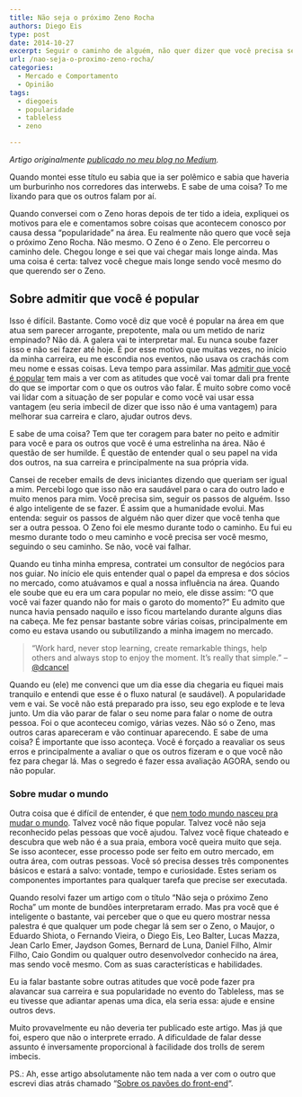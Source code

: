 ```yaml
---
title: Não seja o próximo Zeno Rocha
authors: Diego Eis
type: post
date: 2014-10-27
excerpt: Seguir o caminho de alguém, não quer dizer que você precisa ser essa pessoa.
url: /nao-seja-o-proximo-zeno-rocha/
categories:
  - Mercado e Comportamento
  - Opinião
tags:
  - diegoeis
  - popularidade
  - tableless
  - zeno

---
```

_Artigo originalmente [publicado no meu blog no Medium][1]._

Quando montei esse título eu sabia que ia ser polêmico e sabia que haveria um burburinho nos corredores das interwebs. E sabe de uma coisa? To me lixando para que os outros falam por aí.

Quando conversei com o Zeno horas depois de ter tido a ideia, expliquei os motivos para ele e comentamos sobre coisas que acontecem conosco por causa dessa “popularidade” na área. Eu realmente não quero que você seja o próximo Zeno Rocha. Não mesmo. O Zeno é o Zeno. Ele percorreu o caminho dele. Chegou longe e sei que vai chegar mais longe ainda. Mas uma coisa é certa: talvez você chegue mais longe sendo você mesmo do que querendo ser o Zeno.

## Sobre admitir que você é popular

Isso é difícil. Bastante. Como você diz que você é popular na área em que atua sem parecer arrogante, prepotente, mala ou um metido de nariz empinado? Não dá. A galera vai te interpretar mal. Eu nunca soube fazer isso e não sei fazer até hoje. É por esse motivo que muitas vezes, no início da minha carreira, eu me escondia nos eventos, não usava os crachás com meu nome e essas coisas. Leva tempo para assimilar. Mas [admitir que você é popular][2] tem mais a ver com as atitudes que você vai tomar dali pra frente do que se importar com o que os outros vão falar. É muito sobre como você vai lidar com a situação de ser popular e como você vai usar essa vantagem (eu seria imbecil de dizer que isso não é uma vantagem) para melhorar sua carreira e claro, ajudar outros devs.

E sabe de uma coisa? Tem que ter coragem para bater no peito e admitir para você e para os outros que você é uma estrelinha na área. Não é questão de ser humilde. É questão de entender qual o seu papel na vida dos outros, na sua carreira e principalmente na sua própria vida.

Cansei de receber emails de devs iniciantes dizendo que queriam ser igual a mim. Percebi logo que isso não era saudável para o cara do outro lado e muito menos para mim. Você precisa sim, seguir os passos de alguém. Isso é algo inteligente de se fazer. É assim que a humanidade evolui. Mas entenda: seguir os passos de alguém não quer dizer que você tenha que ser a outra pessoa. O Zeno foi ele mesmo durante todo o caminho. Eu fui eu mesmo durante todo o meu caminho e você precisa ser você mesmo, seguindo o seu caminho. Se não, você vai falhar.

Quando eu tinha minha empresa, contratei um consultor de negócios para nos guiar. No início ele quis entender qual o papel da empresa e dos sócios no mercado, como atuávamos e qual a nossa influência na área. Quando ele soube que eu era um cara popular no meio, ele disse assim: &#8220;O que você vai fazer quando não for mais o garoto do momento?&#8221; Eu admito que nunca havia pensado naquilo e isso ficou martelando durante alguns dias na cabeça. Me fez pensar bastante sobre várias coisas, principalmente em como eu estava usando ou subutilizando a minha imagem no mercado.

> “Work hard, never stop learning, create remarkable things, help others and always stop to enjoy the moment. It’s really that simple.” &#8211; [@dcancel][3]

Quando eu (ele) me convenci que um dia esse dia chegaria eu fiquei mais tranquilo e entendi que esse é o fluxo natural (e saudável). A popularidade vem e vai. Se você não está preparado pra isso, seu ego explode e te leva junto. Um dia vão parar de falar o seu nome para falar o nome de outra pessoa. Foi o que aconteceu comigo, várias vezes. Não só o Zeno, mas outros caras apareceram e vão continuar aparecendo. E sabe de uma coisa? É importante que isso aconteça. Você é forçado a reavaliar os seus erros e principalmente a avaliar o que os outros fizeram e o que você não fez para chegar lá. Mas o segredo é fazer essa avaliação AGORA, sendo ou não popular.

### Sobre mudar o mundo

Outra coisa que é difícil de entender, é que [nem todo mundo nasceu pra mudar o mundo][4]. Talvez você não fique popular. Talvez você não seja reconhecido pelas pessoas que você ajudou. Talvez você fique chateado e descubra que web não é a sua praia, embora você queira muito que seja. Se isso acontecer, esse processo pode ser feito em outro mercado, em outra área, com outras pessoas. Você só precisa desses três componentes básicos e estará a salvo: vontade, tempo e curiosidade. Estes seriam os componentes importantes para qualquer tarefa que precise ser executada.

Quando resolvi fazer um artigo com o título &#8220;Não seja o próximo Zeno Rocha&#8221; um monte de bundões interpretaram errado. Mas pra você que é inteligente o bastante, vai perceber que o que eu quero mostrar nessa palestra é que qualquer um pode chegar lá sem ser o Zeno, o Maujor, o Eduardo Shiota, o Fernando Vieira, o Diego Eis, Leo Balter, Lucas Mazza, Jean Carlo Emer, Jaydson Gomes, Bernard de Luna, Daniel Filho, Almir Filho, Caio Gondim ou qualquer outro desenvolvedor conhecido na área, mas sendo você mesmo. Com as suas características e habilidades.

Eu ia falar bastante sobre outras atitudes que você pode fazer pra alavancar sua carreira e sua popularidade no evento do Tableless, mas se eu tivesse que adiantar apenas uma dica, ela seria essa: ajude e ensine outros devs.

Muito provavelmente eu não deveria ter publicado este artigo. Mas já que foi, espero que não o interprete errado. A dificuldade de falar desse assunto é inversamente proporcional à facilidade dos trolls de serem imbecis.

PS.: Ah, esse artigo absolutamente não tem nada a ver com o outro que escrevi dias atrás chamado &#8220;[Sobre os pavões do front-end][5]&#8220;.

 [1]: https://medium.com/@diegoeis/nao-seja-o-proximo-zeno-rocha-df02fb8899ce
 [2]: https://medium.com/@zenorocha/ser-popular-e-uma-merda-b739836e4407
 [3]: https://twitter.com/dcancel/status/443831291625361408
 [4]: https://medium.com/brasil/conselhos-de-um-velho-programador-antissocial-e-ranzinza-3b32f7ba4561
 [5]: https://medium.com/@diegoeis/sobre-os-pavoes-do-front-end-91b8fe0bce00